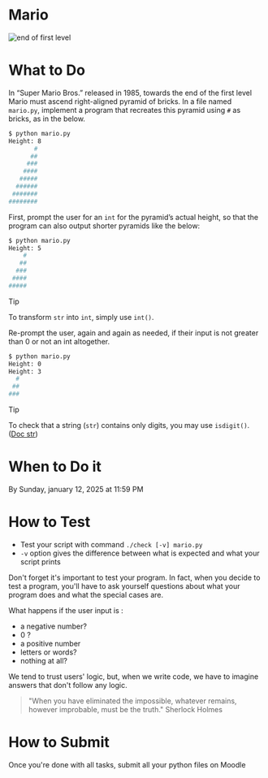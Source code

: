 # Mario

![end of first level](https://cs50.harvard.edu/x/2024/psets/1/mario/less/pyramid.png)

# What to Do

In “Super Mario Bros.” released in 1985, towards the end of the first level Mario must ascend right-aligned pyramid of bricks.
In a file named `mario.py`, implement a program that recreates this pyramid using `#` as bricks, as in the below.

```bash
$ python mario.py
Height: 8
       #
      ##
     ###
    ####
   #####
  ######
 #######
########
```

First, prompt the user for an `int` for the pyramid’s actual height, so that the program can also output shorter pyramids like the below:

```bash
$ python mario.py
Height: 5
    #
   ##
  ###
 ####
#####
```

> [!TIP]
> To transform `str` into `int`, simply use `int()`.


Re-prompt the user, again and again as needed, if their input is not greater than 0 or not an int altogether.

```bash
$ python mario.py
Height: 0
Height: 3
  #
 ##
###
```

> [!TIP]
> To check that a string (`str`) contains only digits, you may use `isdigit()`. ([Doc str](https://docs.python.org/fr/3/library/stdtypes.html#str.isdigit))

# When to Do it

By Sunday, january 12, 2025 at 11:59 PM

# How to Test

- Test your script with command `./check [-v] mario.py`
- `-v` option gives the difference between what is expected and what your script prints

Don't forget it's important to test your program.
In fact, when you decide to test a program, you'll have to ask yourself questions about what your program does and what the special cases are.

What happens if the user input is :
* a negative number?
* 0 ?
* a positive number
* letters or words?
* nothing at all?

We tend to trust users' logic, but, when we write code, we have to imagine answers that don't follow any logic.

> "When you have eliminated the impossible, whatever remains, however improbable, must be the truth."
> Sherlock Holmes

# How to Submit

Once you're done with all tasks, submit all your python files on Moodle
